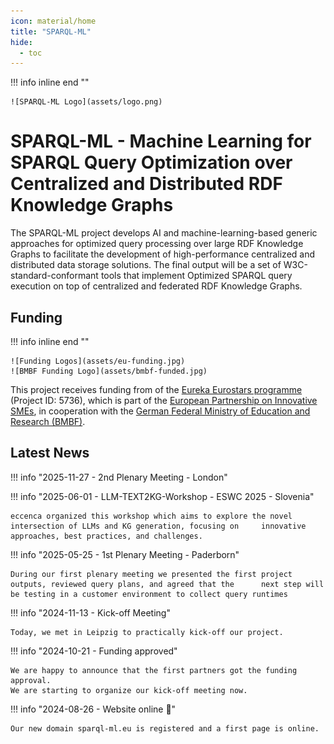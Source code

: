 ```yaml
---
icon: material/home
title: "SPARQL-ML"
hide:
  - toc
---
```

!!! info inline end ""

    ![SPARQL-ML Logo](assets/logo.png)

# SPARQL-ML - Machine Learning for SPARQL Query Optimization over Centralized and Distributed RDF Knowledge Graphs

The SPARQL-ML project develops AI and machine-learning-based generic approaches for optimized query processing over large RDF Knowledge Graphs to facilitate the development of high-performance centralized and distributed data storage solutions.
The final output will be a set of W3C-standard-conformant tools that implement Optimized SPARQL query execution on top of centralized and federated RDF Knowledge Graphs.

## Funding

!!! info inline end ""

    ![Funding Logos](assets/eu-funding.jpg)
    ![BMBF Funding Logo](assets/bmbf-funded.jpg)

This project receives funding from of the [Eureka Eurostars programme](https://eurekanetwork.org/programmes/eurostars/) (Project ID: 5736), which is part of the [European Partnership on Innovative SMEs](https://eurekanetwork.org/about-us/european-partnership-on-innovative-smes/), in cooperation with the [German Federal Ministry of Education and Research (BMBF)](https://www.bmbf.de/).

## Latest News

!!! info "2025-11-27 - 2nd Plenary Meeting - London"

!!! info "2025-06-01 - LLM-TEXT2KG-Workshop - ESWC 2025 - Slovenia"

    eccenca organized this workshop which aims to explore the novel intersection of LLMs and KG generation, focusing on     innovative approaches, best practices, and challenges.

!!! info "2025-05-25 - 1st Plenary Meeting - Paderborn"

    During our first plenary meeting we presented the first project outputs, reviewed query plans, and agreed that the      next step will be testing in a customer environment to collect query runtimes

!!! info "2024-11-13 - Kick-off Meeting"

    Today, we met in Leipzig to practically kick-off our project.

!!! info "2024-10-21 - Funding approved"

    We are happy to announce that the first partners got the funding approval.
    We are starting to organize our kick-off meeting now.

!!! info "2024-08-26 - Website online 🚀"

    Our new domain sparql-ml.eu is registered and a first page is online.


